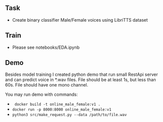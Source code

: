 ## Task

* Create binary classifier Male/Female voices using LibriTTS dataset

## Train

* Please see notebooks/EDA.ipynb

## Demo

Besides model training I created python demo that run small RestApi server and can predict voice in \*.wav files.
File should be at least 1s, but less than 60s. File should have one mono channel.

You may run demo with commands:

* ``` docker build -t online_male_female:v1 .```
* ``` docker run -p 8000:8000 online_male_female:v1 ```
* ``` python3 src/make_request.py --data /path/to/file.wav ```
